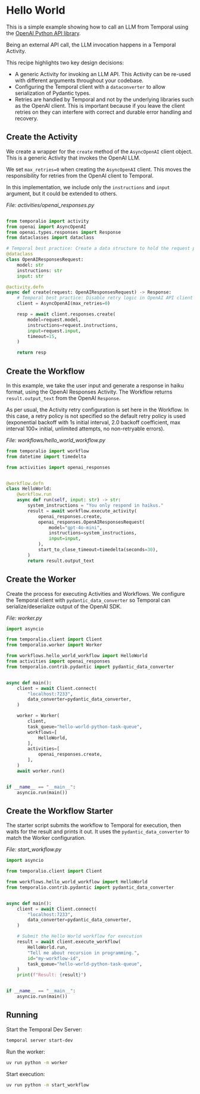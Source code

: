 # Hello World

This is a simple example showing how to call an LLM from Temporal using the [OpenAI Python API library](https://github.com/openai/openai-python).

Being an external API call, the LLM invocation happens in a Temporal Activity.

This recipe highlights two key design decisions:

- A generic Activity for invoking an LLM API. This Activity can be re-used with different arguments throughout your codebase.
- Configuring the Temporal client with a `dataconverter` to allow serialization of Pydantic types.
- Retries are handled by Temporal and not by the underlying libraries such as the OpenAI client. This is important because if you leave the client retries on they can interfere with correct and durable error handling and recovery.

## Create the Activity

We create a wrapper for the `create` method of the `AsyncOpenAI` client object.
This is a generic Activity that invokes the OpenAI LLM.

We set `max_retries=0` when creating the `AsyncOpenAI` client.
This moves the responsibility for retries from the OpenAI client to Temporal.

In this implementation, we include only the `instructions` and `input` argument, but it could be extended to others.

_File: activities/openai_responses.py_

```python

from temporalio import activity
from openai import AsyncOpenAI
from openai.types.responses import Response
from dataclasses import dataclass

# Temporal best practice: Create a data structure to hold the request parameters.
@dataclass
class OpenAIResponsesRequest:
    model: str
    instructions: str
    input: str

@activity.defn
async def create(request: OpenAIResponsesRequest) -> Response:
    # Temporal best practice: Disable retry logic in OpenAI API client library.
    client = AsyncOpenAI(max_retries=0)

    resp = await client.responses.create(
        model=request.model,
        instructions=request.instructions,
        input=request.input,
        timeout=15,
    )

    return resp
```

## Create the Workflow

In this example, we take the user input and generate a response in haiku format, using the OpenAI Responses Activity. The
Workflow returns `result.output_text` from the OpenAI `Response`.

As per usual, the Activity retry configuration is set here in the Workflow. In this case, a retry policy is not specified
so the default retry policy is used (exponential backoff with 1s initial interval, 2.0 backoff coefficient, max interval
100× initial, unlimited attempts, no non-retryable errors).

_File: workflows/hello_world_workflow.py_

```python
from temporalio import workflow
from datetime import timedelta

from activities import openai_responses


@workflow.defn
class HelloWorld:
    @workflow.run
    async def run(self, input: str) -> str:
        system_instructions = "You only respond in haikus."
        result = await workflow.execute_activity(
            openai_responses.create,
            openai_responses.OpenAIResponsesRequest(
                model="gpt-4o-mini",
                instructions=system_instructions,
                input=input,
            ),
            start_to_close_timeout=timedelta(seconds=30),
        )
        return result.output_text
```

## Create the Worker

Create the process for executing Activities and Workflows.
We configure the Temporal client with `pydantic_data_converter` so Temporal can serialize/deserialize output of the OpenAI SDK.

_File: worker.py_

```python
import asyncio

from temporalio.client import Client
from temporalio.worker import Worker

from workflows.hello_world_workflow import HelloWorld
from activities import openai_responses
from temporalio.contrib.pydantic import pydantic_data_converter


async def main():
    client = await Client.connect(
        "localhost:7233",
        data_converter=pydantic_data_converter,
    )

    worker = Worker(
        client,
        task_queue="hello-world-python-task-queue",
        workflows=[
            HelloWorld,
        ],
        activities=[
            openai_responses.create,
        ],
    )
    await worker.run()


if __name__ == "__main__":
    asyncio.run(main())
```

## Create the Workflow Starter

The starter script submits the workflow to Temporal for execution, then waits for the result and prints it out.
It uses the `pydantic_data_converter` to match the Worker configuration.

_File: start_workflow.py_

```python
import asyncio

from temporalio.client import Client

from workflows.hello_world_workflow import HelloWorld
from temporalio.contrib.pydantic import pydantic_data_converter


async def main():
    client = await Client.connect(
        "localhost:7233",
        data_converter=pydantic_data_converter,
    )

    # Submit the Hello World workflow for execution
    result = await client.execute_workflow(
        HelloWorld.run,
        "Tell me about recursion in programming.",
        id="my-workflow-id",
        task_queue="hello-world-python-task-queue",
    )
    print(f"Result: {result}")


if __name__ == "__main__":
    asyncio.run(main())

```

## Running

Start the Temporal Dev Server:

```bash
temporal server start-dev
```

Run the worker:

```bash
uv run python -m worker
```

Start execution:

```bash
uv run python -m start_workflow
```
